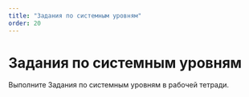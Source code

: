 ```yaml
---
title: "Задания по системным уровням"
order: 20
---
```


# Задания по системным уровням

Выполните Задания по системным уровням в рабочей тетради.